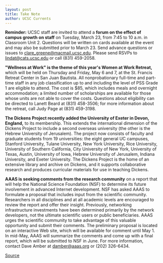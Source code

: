 ```yaml
---
layout: post
title: Take Note
author: UCSC Currents
---
```


**Reminder:** UCSC staff are invited to attend a **forum on the effect of campus growth** **on staff** on Tuesday, March 23, from 7:45 to 10 a.m. in Classroom Unit 2. Questions will be written on cards available at the event and may also be submitted prior to March 23. Send advance questions or issues to clare_greene@macmail.ucsc.edu. Please send RSVPs to lindat@cats.ucsc.edu or call (831) 459-2058.

**"Wellness at Work" is the theme of this year's Women at Work Retreat,** which will be held on Thursday and Friday, May 6 and 7, at the St. Francis Retreat Center in San Juan Bautista. All nonprobationary full-time and part-time staff in any job classification up to and including the level of PSS Grade 1 are eligible to attend. The cost is $85, which includes meals and overnight accommodation; a limited number of scholarships are available for those whose units are not able to cover the costs. Questions about eligibility can be directed to Lanett Beard at (831) 458-3506; for more information about the retreat, call Judy Page at (831) 459-3198.

**The Dickens Project recently added the University of Exeter in Devon, England,** to its membership. This extends the international dimension of the Dickens Project to include a second overseas university (the other is the Hebrew University of Jerusalem). The project now consists of faculty and graduate students from 19 universities: the eight general UC campuses, Stanford University, Tulane University, New York University, Rice University, University of Southern California, City University of New York, University of Texas, Austin, University of Iowa, Hebrew University of Jerusalem, Indiana University, and Exeter University. The Dickens Project is the home of an extensive library and archive on Dickens, and it supports collaborative research and produces curricular materials for use in teaching Dickens.

**AAAS is seeking comments from the research community** on a report that will help the National Science Foundation (NSF) to determine its future involvement in advanced Internet development. NSF has asked AAAS to formulate a proposal that includes input from the scientific community. Researchers in all disciplines and at all academic levels are encouraged to review the report and offer their insight. Previously, networking infrastructure investments have been determined primarily by the network developers, not the ultimate scientific users or public beneficiaries. AAAS urges the scientific community to take advantage of this valuable opportunity and submit their comments. The preliminary proposal is located on an interactive Web site, which will be available for comment until May 1. In mid-May, AAAS will summarize the comments and come up with a final report, which will be submitted to NSF in June. For more information, contact Dave Amber at damber@aaas.org or (202) 326-6434.

[Source](http://www1.ucsc.edu/oncampus/currents/98-99/03-15/takenote.htm "Permalink to Take Note; 03-15-99")
